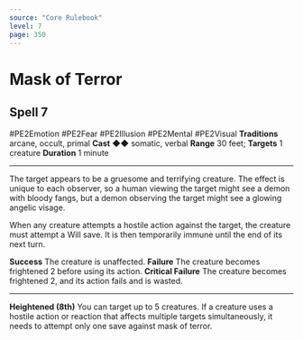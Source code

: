 ```yaml
---
source: "Core Rulebook"
level: 7
page: 350
---
```


# Mask of Terror
## Spell 7
#PE2Emotion #PE2Fear #PE2Illusion #PE2Mental #PE2Visual 
**Traditions** arcane, occult, primal
**Cast** ◆◆ somatic, verbal
**Range** 30 feet; **Targets** 1 creature
**Duration** 1 minute

-----
The target appears to be a gruesome and terrifying creature. The effect is unique to each observer, so a human viewing the target might see a demon with bloody fangs, but a demon observing the target might see a glowing angelic visage.

When any creature attempts a hostile action against the target, the creature must attempt a Will save. It is then temporarily immune until the end of its next turn.  

**Success** The creature is unaffected.
**Failure** The creature becomes frightened 2 before using its action.
**Critical Failure** The creature becomes frightened 2, and its action fails and is wasted.

---
**Heightened (8th)** You can target up to 5 creatures. If a creature uses a hostile action or reaction that affects multiple targets simultaneously, it needs to attempt only one save against mask of terror.